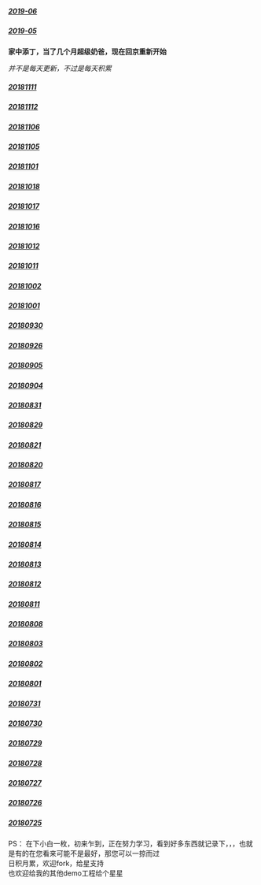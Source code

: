 
##### [2019-06](https://github.com/starainDou/DDYDayly/blob/master/2019/201906.md)<br>
##### [2019-05](https://github.com/starainDou/DDYDayly/blob/master/2019/201905.md)<br>

**家中添丁，当了几个月超级奶爸，现在回京重新开始**

*并不是每天更新，不过是每天积累*

##### [20181111](https://github.com/starainDou/DDYDayly/blob/master/2018/201810/20181111.md)

##### [20181112](https://github.com/starainDou/DDYDayly/blob/master/2018/201810/20181112.md)

##### [20181106](https://github.com/starainDou/DDYDayly/blob/master/2018/201810/20181106.md)

##### [20181105](https://github.com/starainDou/DDYDayly/blob/master/2018/201810/20181105.md)

##### [20181101](https://github.com/starainDou/DDYDayly/blob/master/2018/201810/20181101.md)

##### [20181018](https://github.com/starainDou/DDYDayly/blob/master/2018/201810/20181018.md)

##### [20181017](https://github.com/starainDou/DDYDayly/blob/master/2018/201810/20181017.md)

##### [20181016](https://github.com/starainDou/DDYDayly/blob/master/2018/201810/20181016.md)

##### [20181012](https://github.com/starainDou/DDYDayly/blob/master/2018/201810/20181012.md)

##### [20181011](https://github.com/starainDou/DDYDayly/blob/master/2018/201810/20181011.md)

##### [20181002](https://github.com/starainDou/DDYDayly/blob/master/2018/201810/20181002.md)

##### [20181001](https://github.com/starainDou/DDYDayly/blob/master/2018/201810/20181001.md)

##### [20180930](https://github.com/starainDou/DDYDayly/blob/master/2018/201809/20180930.md)

##### [20180926](https://github.com/starainDou/DDYDayly/blob/master/2018/201809/20180926.md)

##### [20180905](https://github.com/starainDou/DDYDayly/blob/master/2018/201809/20180905.md)

##### [20180904](https://github.com/starainDou/DDYDayly/blob/master/2018/201809/20180904.md)

##### [20180831](https://github.com/starainDou/DDYDayly/blob/master/2018/201808/20180831.md)

##### [20180829](https://github.com/starainDou/DDYDayly/blob/master/2018/201808/20180829.md)

##### [20180821](https://github.com/starainDou/DDYDayly/blob/master/2018/201808/20180821.md)

##### [20180820](https://github.com/starainDou/DDYDayly/blob/master/2018/201808/20180820.md)

##### [20180817](https://github.com/starainDou/DDYDayly/blob/master/2018/201808/20180817.md)

##### [20180816](https://github.com/starainDou/DDYDayly/blob/master/2018/201808/20180816.md)

##### [20180815](https://github.com/starainDou/DDYDayly/blob/master/2018/201808/20180815.md)

##### [20180814](https://github.com/starainDou/DDYDayly/blob/master/2018/201808/20180814.md)

##### [20180813](https://github.com/starainDou/DDYDayly/blob/master/2018/201808/20180813.md)

##### [20180812](https://github.com/starainDou/DDYDayly/blob/master/2018/201808/20180812.md)

##### [20180811](https://github.com/starainDou/DDYDayly/blob/master/2018/201808/20180811.md)

##### [20180808](https://github.com/starainDou/DDYDayly/blob/master/2018/201808/20180808.md)

##### [20180803](https://github.com/starainDou/DDYDayly/blob/master/2018/201808/20180803.md)

##### [20180802](https://github.com/starainDou/DDYDayly/blob/master/2018/201808/20180802.md)

##### [20180801](https://github.com/starainDou/DDYDayly/blob/master/2018/201808/20180801.md)

##### [20180731](https://github.com/starainDou/DDYDayly/blob/master/2018/201807/20180731.md)

##### [20180730](https://github.com/starainDou/DDYDayly/blob/master/2018/201807/20180730.md)

##### [20180729](https://github.com/starainDou/DDYDayly/blob/master/2018/201807/20180729.md)

##### [20180728](https://github.com/starainDou/DDYDayly/blob/master/2018/201807/20180728.md)

##### [20180727](https://github.com/starainDou/DDYDayly/blob/master/2018/201807/20180727.md)

##### [20180726](https://github.com/starainDou/DDYDayly/blob/master/2018/201807/20180726.md)

##### [20180725](https://github.com/starainDou/DDYDayly/blob/master/2018/201807/20180725.md)

PS：
在下小白一枚，初来乍到，正在努力学习，看到好多东西就记录下，，，也就是有的在您看来可能不是最好，那您可以一掠而过
<br>日积月累，欢迎fork，给星支持
<br>也欢迎给我的其他demo工程给个星星
